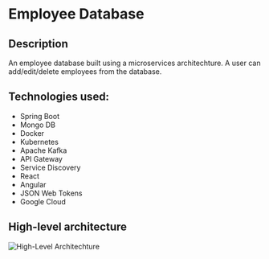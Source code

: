 # Employee Database

## Description
An employee database built using a microservices architechture. A user can add/edit/delete employees from the database.

## Technologies used:
 - Spring Boot
 - Mongo DB
 - Docker
 - Kubernetes
 - Apache Kafka
 - API Gateway
 - Service Discovery
 - React
 - Angular
 - JSON Web Tokens
 - Google Cloud
 
 ## High-level architecture
 ![High-Level Architechture](https://res.cloudinary.com/diexi8g0j/image/upload/v1640189051/Screenshot_31_f3ju8u.png)
